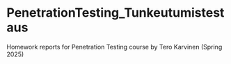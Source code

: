 # PenetrationTesting_Tunkeutumistestaus
Homework reports for Penetration Testing course by Tero Karvinen (Spring 2025)
